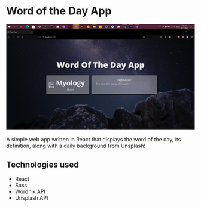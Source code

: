 # Word of the Day App
<img src="https://raw.githubusercontent.com/solidstatedrivee/Word-of-the-Day-App/master/src/images/GH-example.jpg?token=AEJUDOOQ7XWAIVQD7URIWLTBMQVZE"/>

A simple web app written in React that displays the word of the day, its definition, along with a daily background from Unsplash!


## Technologies used
* React
* Sass
* Wordnik API
* Unsplash API
